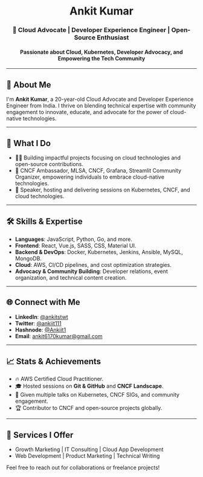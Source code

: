 <h1 align="center">
  <b>Ankit Kumar</b>
</h1>

<h3 align="center">🚀 Cloud Advocate | Developer Experience Engineer | Open-Source Enthusiast</h3>
<h4 align="center">Passionate about Cloud, Kubernetes, Developer Advocacy, and Empowering the Tech Community</h4>

---

## 👋 About Me
I'm **Ankit Kumar**, a 20-year-old Cloud Advocate and Developer Experience Engineer from India. I thrive on blending technical expertise with community engagement to innovate, educate, and advocate for the power of cloud-native technologies.

---

## 🚀 What I Do
- 👨‍💻 Building impactful projects focusing on cloud technologies and open-source contributions.  
- 🌟 CNCF Ambassador, MLSA, CNCF, Grafana, Streamlit Community Organizer, empowering individuals to embrace cloud-native technologies.  
- 🎤 Speaker, hosting and delivering sessions on Kubernetes, CNCF, and cloud technologies.  

---

## 🛠️ Skills & Expertise
- **Languages**: JavaScript, Python, Go, and more.  
- **Frontend**: React, Vue.js, SASS, CSS, Material UI.  
- **Backend & DevOps**: Docker, Kubernetes, Jenkins, Ansible, MySQL, MongoDB.  
- **Cloud**: AWS, CI/CD pipelines, and cost optimization strategies.  
- **Advocacy & Community Building**: Developer relations, event organization, and technical content creation.  

---

## 🌐 Connect with Me
- **LinkedIn**: [@ankitstwt](https://www.linkedin.com/in/ankitstwt/)  
- **Twitter**: [@ankiit111](https://x.com/ankiit111)  
- **Hashnode**: [@Ankiit1](https://hashnode.com/@Ankiit1)  
- **Email**: [ankit6170kumar@gmail.com](mailto:ankit6170kumar@gmail.com)  

---

## 📈 Stats & Achievements
- 🔥 AWS Certified Cloud Practitioner.  
- 🎓 Hosted sessions on **Git & GitHub** and **CNCF Landscape**.  
- 🌟 Given multiple talks on Kubernetes, CNCF SIGs, and community engagement.  
- 🏆 Contributor to CNCF and open-source projects globally.  

---

## 🌟 Services I Offer
- Growth Marketing | IT Consulting | Cloud App Development  
- Web Development | Product Marketing | Technical Writing  

Feel free to reach out for collaborations or freelance projects!  
